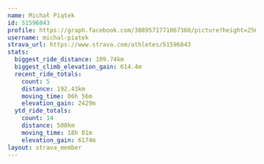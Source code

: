 ```yaml
---
name: Michał Piątek
id: 51596843
profile: https://graph.facebook.com/3089571771067360/picture?height=256&width=256
username: michal-piatek
strava_url: https://www.strava.com/athletes/51596843
stats:
  biggest_ride_distance: 109.74km
  biggest_climb_elevation_gain: 614.4m
  recent_ride_totals:
    count: 5
    distance: 192.43km
    moving_time: 06h 56m
    elevation_gain: 2429m
  ytd_ride_totals:
    count: 14
    distance: 500km
    moving_time: 18h 01m
    elevation_gain: 6174m
layout: strava_member
--- 
```

